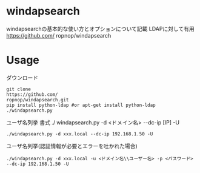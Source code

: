 # windapsearch
windapsearchの基本的な使い方とオプションについて記載
LDAPに対して有用
https://github.com/
ropnop/windapsearch

# Usage

ダウンロード

```
git clone 
https://github.com/
ropnop/windapsearch.git
pip install python-ldap #or apt-get install python-ldap
./windapsearch.py
```

ユーザ名列挙
書式
./
windapsearch.py
 -d <ドメイン名> --dc-ip [IP] -U

```
./windapsearch.py -d xxx.local --dc-ip 192.168.1.50 -U
```

ユーザ名列挙(認証情報が必要とエラーを吐かれた場合)
```
./windapsearch.py -d xxx.local -u <ドメイン名\\ユーザー名> -p <パスワード> --dc-ip 192.168.1.50 -U
```
